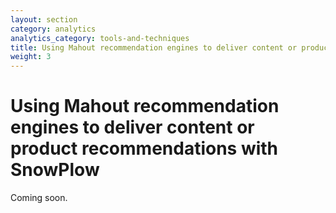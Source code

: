 ```yaml
---
layout: section
category: analytics
analytics_category: tools-and-techniques
title: Using Mahout recommendation engines to deliver content or product recommendations with SnowPlow
weight: 3
---
```


# Using Mahout recommendation engines to deliver content or product recommendations with SnowPlow

Coming soon.